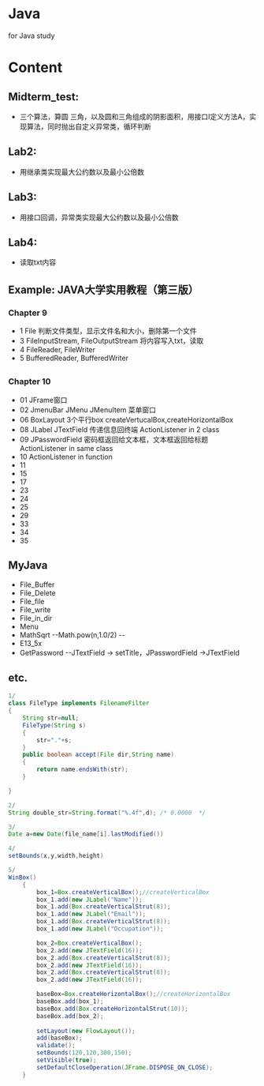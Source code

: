 # Java
for Java study

# Content

## Midterm_test:  
 *  三个算法，算圆 三角，以及圆和三角组成的阴影面积，用接口I定义方法A，实现算法，同时抛出自定义异常类，循环判断

## Lab2: 
 * 用继承类实现最大公约数以及最小公倍数

## Lab3: 
 * 用接口回调，异常类实现最大公约数以及最小公倍数  

## Lab4:
 * 读取txt内容   

## Example: JAVA大学实用教程（第三版） 
###  Chapter 9
  * 1  File 判断文件类型，显示文件名和大小，删除第一个文件
  * 3  FileInputStream, FileOutputStream  将内容写入txt，读取
  * 4  FileReader, FileWriter 
  * 5  BufferedReader, BufferedWriter  
    

##
### Chapter 10
  * 01  JFrame窗口
  * 02  JmenuBar JMenu JMenuItem 菜单窗口
  * 06  BoxLayout 3个平行box createVertucalBox,createHorizontalBox
  * 08  JLabel JTextField 传递信息回终端 ActionListener in 2 class
  * 09  JPasswordField 密码框返回给文本框，文本框返回给标题 ActionListener in same class
  * 10  ActionListener in function
  * 11
  * 15
  * 17 
  * 23
  * 24
  * 25
  * 29
  * 33
  * 34
  * 35

## MyJava
* File_Buffer 
* File_Delete  
* File_file
* File_write
* File_in_dir  
* Menu
* MathSqrt   --Math.pow(n,1.0/2) -- 
* E13_5x
* GetPassword  --JTextField -> setTitle，JPasswordField ->JTextField

## etc. 
``` java
1/
class FileType implements FilenameFilter
{
    String str=null;
    FileType(String s)
    {
        str="."+s;
    }
    public boolean accept(File dir,String name)
    {
        return name.endsWith(str);
    }

}

2/
String double_str=String.format("%.4f",d); /* 0.0000  */

3/
Date a=new Date(file_name[i].lastModified())

4/
setBounds(x,y,width,height)

5/
WinBox()
    {
        box_1=Box.createVerticalBox();//createVerticalBox
        box_1.add(new JLabel("Name"));
        box_1.add(Box.createVerticalStrut(8));
        box_1.add(new JLabel("Email"));
        box_1.add(Box.createVerticalStrut(8));
        box_1.add(new JLabel("Occupation"));

        box_2=Box.createVerticalBox();
        box_2.add(new JTextField(16));
        box_2.add(Box.createVerticalStrut(8));
        box_2.add(new JTextField(16));
        box_2.add(Box.createVerticalStrut(8));
        box_2.add(new JTextField(16));

        baseBox=Box.createHorizontalBox();//createHorizontalBox
        baseBox.add(box_1);
        baseBox.add(Box.createHorizontalStrut(10));
        baseBox.add(box_2);
        
        setLayout(new FlowLayout());
        add(baseBox);
        validate();
        setBounds(120,120,300,150);
        setVisible(true);
        setDefaultCloseOperation(JFrame.DISPOSE_ON_CLOSE);   
    }

```
